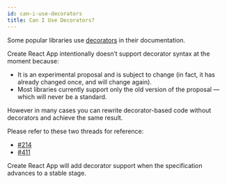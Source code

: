 ```yaml
---
id: can-i-use-decorators
title: Can I Use Decorators?
---
```


Some popular libraries use [decorators](https://medium.com/google-developers/exploring-es7-decorators-76ecb65fb841) in their documentation.

Create React App intentionally doesn’t support decorator syntax at the moment because:

- It is an experimental proposal and is subject to change (in fact, it has already changed once, and will change again).
- Most libraries currently support only the old version of the proposal — which will never be a standard.

However in many cases you can rewrite decorator-based code without decorators and achieve the same result.

Please refer to these two threads for reference:

- [#214](https://github.com/waylad/create-ipfs-dapp/issues/214)
- [#411](https://github.com/waylad/create-ipfs-dapp/issues/411)

Create React App will add decorator support when the specification advances to a stable stage.
